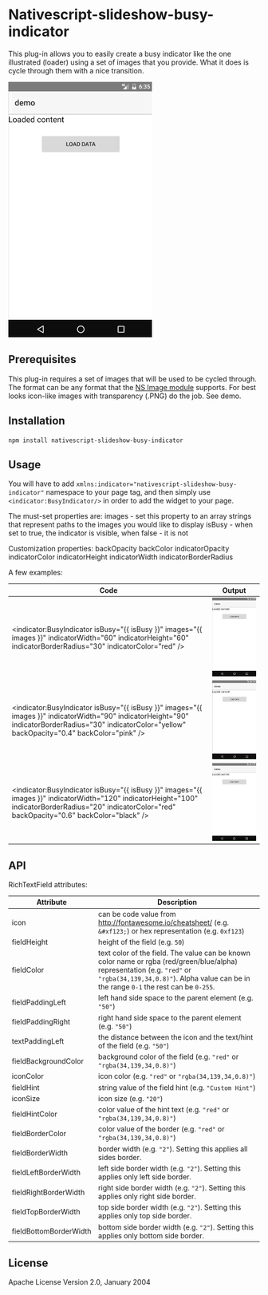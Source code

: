 # Nativescript-slideshow-busy-indicator

This plug-in allows you to easily create a busy indicator like the one illustrated (loader) using a set of images that you provide. What it does is cycle through them with a nice transition.

![Sample Android](screenshots/screencast.gif)

## Prerequisites

This plug-in requires a set of images that will be used to be cycled through. The format can be any format that the [NS Image module](https://docs.nativescript.org/cookbook/ui/image) supports. For best looks icon-like images with transparency (.PNG) do the job. See demo.  

## Installation

```
npm install nativescript-slideshow-busy-indicator
```

## Usage

You will have to add `xmlns:indicator="nativescript-slideshow-busy-indicator"` namespace to your page tag, and then simply use `<indicator:BusyIndicator/>` in order to add the widget to your page.

The must-set properties are:
images - set this property to an array strings that represent paths to the images you would like to display
isBusy - when set to true, the indicator is visible, when false - it is not

Customization properties: 
backOpacity
backColor
indicatorOpacity
indicatorColor
indicatorHeight
indicatorWidth
indicatorBorderRadius

A few examples:

| Code | Output |
| ------ | ------ |
<indicator:BusyIndicator isBusy="{{ isBusy }}" images="{{ images }}" indicatorWidth="60" indicatorHeight="60" indicatorBorderRadius="30" indicatorColor="red" />| ![Sample Android](screenshots/indicator-red.gif)|
<indicator:BusyIndicator isBusy="{{ isBusy }}" images="{{ images }}" indicatorWidth="90" indicatorHeight="90" indicatorBorderRadius="30" indicatorColor="yellow" backOpacity="0.4" backColor="pink" /> | ![Sample Android](screenshots/indicator-yellow.gif)
<indicator:BusyIndicator isBusy="{{ isBusy }}" images="{{ images }}" indicatorWidth="120" indicatorHeight="100" indicatorBorderRadius="20" indicatorColor="red" backOpacity="0.6" backColor="black" /> | ![Sample Android](screenshots/indicator-red-big.gif)

## API

RichTextField attributes:

| Attribute | Description |
| ------ | ------ |
| icon| can be code value from http://fontawesome.io/cheatsheet/ (e.g. `&#xf123;`) or hex representation (e.g. `0xf123`)
| fieldHeight| height of the field (e.g. `50`)
| fieldColor| text color of the field. The value can be known color name or rgba (red/green/blue/alpha) representation  (e.g. `"red"` or `"rgba(34,139,34,0.8)"`). Alpha value can be in the range `0-1` the rest can be `0-255`.
| fieldPaddingLeft| left hand side space to the parent element (e.g. `"50"`)
| fieldPaddingRight| right hand side space to the parent element (e.g. `"50"`)
| textPaddingLeft| the distance between the icon and the text/hint of the field (e.g. `"50"`)
| fieldBackgroundColor| background color of the field (e.g. `"red"` or `"rgba(34,139,34,0.8)"`)
| iconColor| icon color (e.g. `"red"` or `"rgba(34,139,34,0.8)"`)
| fieldHint| string value of the field hint (e.g. `"Custom Hint"`)
| iconSize| icon size (e.g. `"20"`)
| fieldHintColor| color value of the hint text (e.g. `"red"` or `"rgba(34,139,34,0.8)"`)
| fieldBorderColor| color value of the border (e.g. `"red"` or `"rgba(34,139,34,0.8)"`)
| fieldBorderWidth| border width (e.g. `"2"`). Setting this applies all sides border.
| fieldLeftBorderWidth| left side border width (e.g. `"2"`). Setting this applies only left side border.
| fieldRightBorderWidth| right side border width (e.g. `"2"`). Setting this applies only right side border.
| fieldTopBorderWidth| top side border width (e.g. `"2"`). Setting this applies only top side border.
| fieldBottomBorderWidth| bottom side border width (e.g. `"2"`). Setting this applies only bottom side border.

## License

Apache License Version 2.0, January 2004
